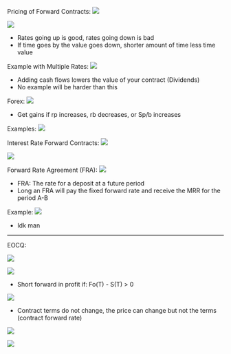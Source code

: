 


Pricing of Forward Contracts:
![](https://i.imgur.com/YHGmEx7.png)



![](https://i.imgur.com/KpVe1Bn.png)
- Rates going up is good, rates going down is bad
- If time goes by the value goes down, shorter amount of time less time value



Example with Multiple Rates:
![](https://i.imgur.com/XTF0x5r.png)
- Adding cash flows lowers the value of your contract (Dividends)
- No example will be harder than this



Forex:
![](https://i.imgur.com/fcMjNZU.png)
- Get gains if rp increases, rb decreases, or Sp/b increases


Examples:
![](https://i.imgur.com/Z3oU6Kz.png)



Interest Rate Forward Contracts:
![](https://i.imgur.com/EsFHkAs.png)



![](https://i.imgur.com/k2G5Vf7.png)



Forward Rate Agreement (FRA):
![](https://i.imgur.com/WnDnOAq.png)
- FRA: The rate for a deposit at a future period
- Long an FRA will pay the fixed forward rate and receive the MRR for the period A-B


Example:
![](https://i.imgur.com/eOAmO30.png)
- Idk man



___
EOCQ:


![](https://i.imgur.com/7vsKbi7.png)



![](https://i.imgur.com/DGAo5Wj.png)
- Short forward in profit if: Fo(T) - S(T) > 0



![](https://i.imgur.com/iHVSioo.png)
- Contract terms do not change, the price can change but not the terms (contract forward rate)


![](https://i.imgur.com/yB2rRfy.png)



![](https://i.imgur.com/g4M5xqm.png)
